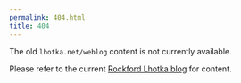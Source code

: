 ```yaml
---
permalink: 404.html
title: 404
---
```


The old `lhotka.net/weblog` content is not currently available.

Please refer to the current [Rockford Lhotka blog](https://blog.lhotka.net) for content.
